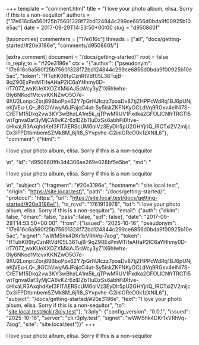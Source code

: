 +++
template = "comment.html"
title = "I love your photo album, elisa. Sorry if this is a non-sequitor"
authors = ["17e616c6a560f25b75601328f72bd124844c299ce6856d0bda9f00925b10e5ac"]
date = 2017-09-29T14:53:50+00:00
slug = "d950860f"

[taxonomies]
commenters = ["17e616c"]
threads = ["all", "docs/getting-started/#20e3196e", "comments/d950860f/"]

[extra.comment]
document = "/docs/getting-started/"
root = false
in_reply_to = "#20e3196e"
ctx = "{\"author\": {\"pseudonym\": \"17e616c6a560f25b75601328f72bd124844c299ce6856d0bda9f00925b10e5ac\", \"token\": \"ffTuhK06tyCznRtVdf05L36TujB-9qZ90ExPmMTifeAHaP2lC6aYHhmy0D-irT7077_wxKUeXXOZXMkiAJ5sWcy3yZ1X6hIwhx-0Iy6NKod1VtcvxKKNZwO5O7e-9XU2LonpcZbrj89BboPpx62Y7pGrHJIczz7poaDv87tjZHPPcWdRq1BJ6pUNjeKjVEu-LQ-_8GChVwyA6JFajcC4ut-Sy5iskZKFNKyOCLdVq9RGxv4eINl7S-CrETM15Dkq2vw3KY3wBhxLA1m5k_qTPwMRUV1Fxdka2GFOLlCNfrTRGTl5wtTgnva0af3yMjCA6vKZr6zlDZbTluDzSs6abhFiIXtve-cHlxaLR3AxqhdKef3FlTAERScUM6olVz3EyDIr5pU2GHYjriQ_IRCTxi2V2mljcDx3iFPDtbmbemSZMk8M_6jR8_5Yvpvhe-G2inlOReO0k1zXNlL6\"}, \"comment\": {\"html\": \"<p>I love your photo album, elisa. Sorry if this is a non-sequitor</p>\\n\", \"id\": \"d950860ffb3d4306ae269e028bf5e5be\", \"md\": \"<p>I love your photo album, elisa. Sorry if this is a non-sequitor</p>\\n\", \"subject\": {\"fragment\": \"#20e3196e\", \"hostname\": \"site.local.test\", \"origin\": \"https://site.local.test\", \"path\": \"/docs/getting-started/\", \"protocol\": \"https:\", \"url\": \"https://site.local.test/docs/getting-started/#20e3196e\"}, \"ts_rcvd\": \"1761913978\", \"txt\": \"I love your photo album, elisa. Sorry if this is a non-sequitor\"}, \"email\": {\"auth\": {\"dkim\": false, \"dmarc\": false, \"pass\": false, \"spf\": false}, \"date\": \"2017-09-29T14:53:50+00:00\", \"from\": {\"issued\": \"2025-10-16\", \"pseudonym\": \"17e616c6a560f25b75601328f72bd124844c299ce6856d0bda9f00925b10e5ac\", \"signet\": \"wWM5hk4DKr1xVRhVq-7aog\", \"token\": \"ffTuhK06tyCznRtVdf05L36TujB-9qZ90ExPmMTifeAHaP2lC6aYHhmy0D-irT7077_wxKUeXXOZXMkiAJ5sWcy3yZ1X6hIwhx-0Iy6NKod1VtcvxKKNZwO5O7e-9XU2LonpcZbrj89BboPpx62Y7pGrHJIczz7poaDv87tjZHPPcWdRq1BJ6pUNjeKjVEu-LQ-_8GChVwyA6JFajcC4ut-Sy5iskZKFNKyOCLdVq9RGxv4eINl7S-CrETM15Dkq2vw3KY3wBhxLA1m5k_qTPwMRUV1Fxdka2GFOLlCNfrTRGTl5wtTgnva0af3yMjCA6vKZr6zlDZbTluDzSs6abhFiIXtve-cHlxaLR3AxqhdKef3FlTAERScUM6olVz3EyDIr5pU2GHYjriQ_IRCTxi2V2mljcDx3iFPDtbmbemSZMk8M_6jR8_5Yvpvhe-G2inlOReO0k1zXNlL6\"}, \"subject\": \"/docs/getting-started/#20e3196e\", \"text\": \"I love your photo album, elisa. Sorry if this is a non-sequitor\", \"to\": \"site.local.test@cli.r3ply.test\"}, \"r3ply\": {\"config_version\": \"0.0.1\", \"issued\": \"2025-10-16\", \"server\": \"cli.r3ply.test\", \"signet\": \"wWM5hk4DKr1xVRhVq-7aog\", \"site\": \"site.local.test\"}}"
+++

<p>I love your photo album, elisa. Sorry if this is a non-sequitor</p>

